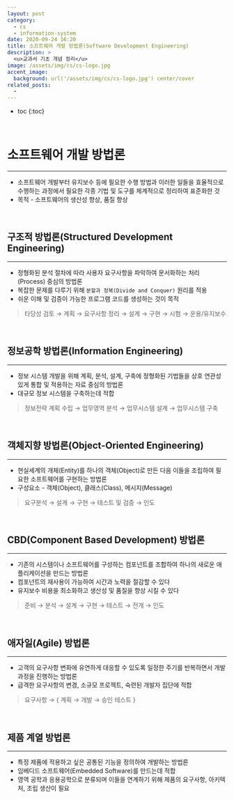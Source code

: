 ```yaml
---
layout: post
category:
  - cs
  - information-system
date: 2020-09-24 16:20
title: 소프트웨어 개발 방법론(Software Development Engineering)
description: >
  <u>교과서 기초 개념 정리</u>  
image: /assets/img/cs/cs-logo.jpg
accent_image:
  background: url('/assets/img/cs/cs-logo.jpg') center/cover
related_posts:
  - 
---
```


* toc
{:toc}

&nbsp;

# 소프트웨어 개발 방법론

---

- 소프트웨어 개발부터 유지보수 등에 필요한 수행 방법과 이러한 일들을 효율적으로 수행하는 과정에서 필요한 각종 기법 및 도구를 체계적으로 정리하여 표준화한 것
- 목적 - 소프트웨어의 생산성 향상, 품질 향상

&nbsp;  

## 구조적 방법론(Structured Development Engineering)

---

- 정형화된 분석 절차에 따라 사용자 요구사항을 파악하여 문서화하는 처리(Process) 중심의 방법론
- 복잡한 문제를 다루기 위해 `분할과 정복(Divide and Conquer)` 원리를 적용
- 쉬운 이해 및 검증이 가능한 프로그램 코드를 생성하는 것이 목적

> 타당성 검토 → 계획 → 요구사항 정리 → 설계 → 구현 → 시험 → 운용/유지보수

&nbsp;  

## 정보공학 방법론(Information Engineering)

---

- 정보 시스템 개발을 위해 계획, 분석, 설계, 구축에 정형화된 기법들을 상호 연관성 있게 통합 및 적용하는 자료 중심의 방법론
- 대규모 정보 시스템을 구축하는데 적합

> 정보전략 계획 수립 → 업무영역 분석 → 업무시스템 설계 → 업무시스템 구축

&nbsp;  

## 객체지향 방법론(Object-Oriented Engineering)

---

- 현실세계의 개체(Entity)를 하나의 객체(Object)로 만든 다음 이들을 조립하여 필요한 소프트웨어를 구현하는 방법론
- 구성요소 - 객체(Object), 클래스(Class), 메시지(Message)

> 요구분석 → 설계 → 구현 → 테스트 및 검증 → 인도

&nbsp;  

## CBD(Component Based Development) 방법론

---

- 기존의 시스템이나 소프트웨어를 구성하는 컴포넌트를 조합하여 하나의 새로운 애플리케이션을 만드는 방법론
- 컴포넌트의 재사용이 가능하여 시간과 노력을 절감할 수 있다
- 유지보수 비용을 최소화하고 생산성 및 품질을 향상 시킬 수 있다

> 준비 → 분석 → 설계 → 구현 → 테스트 → 전개 → 인도

&nbsp;  

## 애자일(Agile) 방법론

---

- 고객의 요구사항 변화에 유연하게 대응할 수 있도록 일정한 주기를 반복하면서 개발 과정을 진행하는 방법론
- 급격한 요구사항의 변경, 소규모 프로젝트, 숙련된 개발자 집단에 적합

> 요구사항 → { 계획 → 개발 → 승인 테스트 }

&nbsp;  

## 제품 계열 방법론

---

- 특정 제품에 적용하고 싶은 공통된 기능을 정의하여 개발하는 방법론
- 임베디드 소프트웨어(Embedded Software)를 만드는데 적합
- 영역 공학과 응용공학으로 분류되며 이들을 연계하기 위해 제품의 요구사항, 아키텍처, 조립 생산이 필요

&nbsp;  